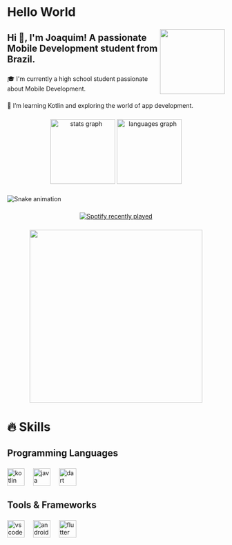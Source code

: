 <h1 align="left">Hello World</h1>

###

<img align="right" height="150" src="https://i.pinimg.com/originals/cc/1f/01/cc1f0142bade32b504a7ac64c571fdb8.gif"  />

###

<h2 align="left">Hi 👋, I'm Joaquim! A passionate Mobile Development student from Brazil.</h2>

###

<p align="left">🎓 I'm currently a high school student passionate about Mobile Development.</p>

###

<p align="left">🔭 I’m learning Kotlin and exploring the world of app development.</p>

###

<div align="center">
  <img src="https://github-readme-stats.vercel.app/api?username=doucebrume&hide_title=false&hide_rank=false&show_icons=true&include_all_commits=true&count_private=true&disable_animations=false&theme=dracula&locale=en&hide_border=false&order=1" height="150" alt="stats graph"  />
  <img src="https://github-readme-stats.vercel.app/api/top-langs?username=doucebrume&locale=en&hide_title=false&layout=compact&card_width=320&langs_count=5&theme=dracula&hide_border=false&order=2" height="150" alt="languages graph"  />
</div>

###

<img src="https://raw.githubusercontent.com/doucebrume/doucebrume/output/snake.svg" alt="Snake animation" />

###

<div align="center">
  <a href="https://open.spotify.com/user/312tmb35zipkfuuimpexo5wy545u">
    <img src="https://spotify-recently-played-readme.vercel.app/api?user=312tmb35zipkfuuimpexo5wy545u&count=5" alt="Spotify recently played"  />
  </a>
</div>

###

<div align="center">
  <img height="400" src="https://i.pinimg.com/originals/e3/d9/cd/e3d9cd471cff31447afdc22f5dac74a3.gif"  />
</div>

###

<h1 align="left">🔥 Skills</h1>

###

<h2 align="left">Programming Languages</h2>

###

<div align="left">
  <img src="https://cdn.jsdelivr.net/gh/devicons/devicon/icons/kotlin/kotlin-original.svg" height="40" alt="kotlin logo"  />
  <img width="12" />
  <img src="https://cdn.jsdelivr.net/gh/devicons/devicon/icons/java/java-original.svg" height="40" alt="java logo"  />
  <img width="12" />
  <img src="https://cdn.jsdelivr.net/gh/devicons/devicon/icons/dart/dart-original.svg" height="40" alt="dart logo"  />
</div>

###

<h2 align="left">Tools & Frameworks</h2>

###

<div align="left">
  <img src="https://cdn.jsdelivr.net/gh/devicons/devicon/icons/vscode/vscode-original.svg" height="40" alt="vscode logo"  />
  <img width="12" />
  <img src="https://cdn.jsdelivr.net/gh/devicons/devicon/icons/androidstudio/androidstudio-original.svg" height="40" alt="androidstudio logo"  />
  <img width="12" />
  <img src="https://cdn.jsdelivr.net/gh/devicons/devicon/icons/flutter/flutter-original.svg" height="40" alt="flutter logo"  />
</div>

###
